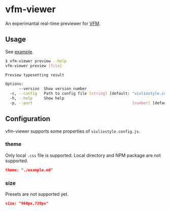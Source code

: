 # vfm-viewer

An experimantal real-time previewer for [VFM](https://github.com/vivliostyle/vfm).

## Usage

See [example](https://github.com/Monchi/vfm-viewer/tree/master/example).

```bash
$ vfm-viewer preview --help
vfm-viewer preview [file]

Preview typesetting result

Options:
      --version  Show version number                                   [boolean]
  -c, --config   Path to config file [string] [default: "vivliostyle.config.js"]
  -h, --help     Show help                                             [boolean]
  -p, --port                                            [number] [default: 3000]

```

## Configuration

vfm-viewer supports some properties of `vivliostyle.config.js`.

### theme

Only local `.css` file is supported. Local directory and NPM package are not supported.

```json
theme: "./example.md"
```

### size

Presets are not supported yet.

```json
size: "960px,720px"
```
